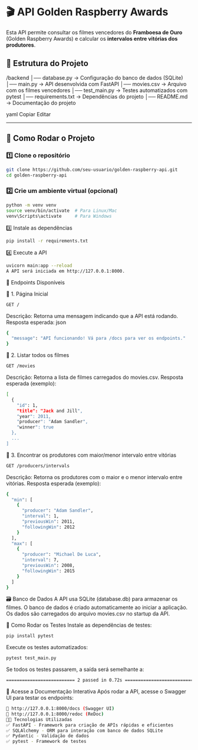 # 🎬 API Golden Raspberry Awards

Esta API permite consultar os filmes vencedores do **Framboesa de Ouro** (Golden Raspberry Awards) e calcular os **intervalos entre vitórias dos produtores**.

## 📂 Estrutura do Projeto

/backend │── database.py → Configuração do banco de dados (SQLite) │── main.py → API desenvolvida com FastAPI │── movies.csv → Arquivo com os filmes vencedores │── test_main.py → Testes automatizados com pytest │── requirements.txt → Dependências do projeto │── README.md → Documentação do projeto

yaml
Copiar
Editar

---

## 🚀 Como Rodar o Projeto

### 1️⃣ Clone o repositório
```sh
git clone https://github.com/seu-usuario/golden-raspberry-api.git
cd golden-raspberry-api
```

### 2️⃣ Crie um ambiente virtual (opcional)
```sh
python -m venv venv
source venv/bin/activate  # Para Linux/Mac
venv\Scripts\activate     # Para Windows
```
3️⃣ Instale as dependências
```sh
pip install -r requirements.txt
```
4️⃣ Execute a API
```sh
uvicorn main:app --reload
A API será iniciada em http://127.0.0.1:8000.
```

📌 Endpoints Disponíveis

🔹 1. Página Inicial
```sh
GET /
```
Descrição: Retorna uma mensagem indicando que a API está rodando.
Resposta esperada:
json
```sh
{
  "message": "API funcionando! Vá para /docs para ver os endpoints."
}
```
🔹 2. Listar todos os filmes
```sh
GET /movies
```
Descrição: Retorna a lista de filmes carregados do movies.csv.
Resposta esperada (exemplo):
```sh
[
  {
    "id": 1,
    "title": "Jack and Jill",
    "year": 2011,
    "producer": "Adam Sandler",
    "winner": true
  },
  ...
]
```
🔹 3. Encontrar os produtores com maior/menor intervalo entre vitórias
```sh
GET /producers/intervals
```
Descrição: Retorna os produtores com o maior e o menor intervalo entre vitórias.
Resposta esperada (exemplo):
```sh
{
  "min": [
    {
      "producer": "Adam Sandler",
      "interval": 1,
      "previousWin": 2011,
      "followingWin": 2012
    }
  ],
  "max": [
    {
      "producer": "Michael De Luca",
      "interval": 7,
      "previousWin": 2008,
      "followingWin": 2015
    }
  ]
}
```
🗃️ Banco de Dados
  A API usa SQLite (database.db) para armazenar os filmes.
  O banco de dados é criado automaticamente ao iniciar a aplicação.
  Os dados são carregados do arquivo movies.csv no startup da API.

🧪 Como Rodar os Testes
Instale as dependências de testes:

```sh
pip install pytest
```
Execute os testes automatizados:
```sh
pytest test_main.py
```
Se todos os testes passarem, a saída será semelhante a:
```sh
========================== 2 passed in 0.72s ==========================
```
🔗 Acesse a Documentação Interativa
Após rodar a API, acesse o Swagger UI para testar os endpoints:
```sh
📌 http://127.0.0.1:8000/docs (Swagger UI)
📌 http://127.0.0.1:8000/redoc (ReDoc)
👨‍💻 Tecnologias Utilizadas
✅ FastAPI - Framework para criação de APIs rápidas e eficientes
✅ SQLAlchemy - ORM para interação com banco de dados SQLite
✅ Pydantic - Validação de dados
✅ pytest - Framework de testes
```
